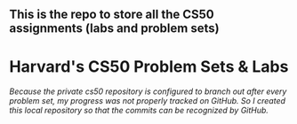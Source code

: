 ## This is the repo to store all the CS50 assignments (labs and problem sets)
# Harvard's CS50 Problem Sets & Labs
###### Because the private cs50 repository is configured to branch out after every problem set, my progress was not properly tracked on GitHub. So I created this local repository so that the commits can be recognized by GitHub.